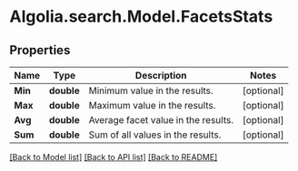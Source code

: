 # Algolia.search.Model.FacetsStats

## Properties

Name | Type | Description | Notes
------------ | ------------- | ------------- | -------------
**Min** | **double** | Minimum value in the results. | [optional] 
**Max** | **double** | Maximum value in the results. | [optional] 
**Avg** | **double** | Average facet value in the results. | [optional] 
**Sum** | **double** | Sum of all values in the results. | [optional] 

[[Back to Model list]](../README.md#documentation-for-models) [[Back to API list]](../README.md#documentation-for-api-endpoints) [[Back to README]](../README.md)

